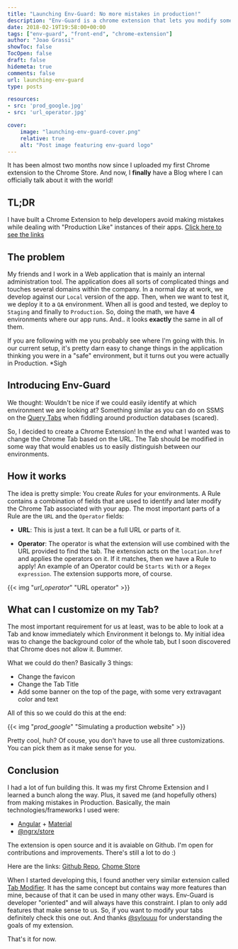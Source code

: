 ```yaml
---
title: "Launching Env-Guard: No more mistakes in production!"
description: "Env-Guard is a chrome extension that lets you modify some parts of your chrome tabs. By doing so, you can easily identify whether you should be extra careful or just do whatever you want in your app."
date: 2018-02-19T19:58:00+00:00
tags: ["env-guard", "front-end", "chrome-extension"]
author: "Joao Grassi"
showToc: false
TocOpen: false
draft: false
hidemeta: true
comments: false
url: launching-env-guard
type: posts

resources:
- src: 'prod_google.jpg'
- src: 'url_operator.jpg'

cover:
    image: "launching-env-guard-cover.png"
    relative: true
    alt: "Post image featuring env-guard logo"
---
```


It has been almost two months now since I uploaded my first Chrome extension to the Chrome Store. And now, I **finally** have a Blog where I can officially talk about it with the world!

## TL;DR
I have built a Chrome Extension to help developers avoid making mistakes while dealing with "Production Like" instances of their apps. [Click here to see the links](#conclusion)


## The problem

My friends and I work in a Web application that is mainly an internal administration tool. The application does all sorts of complicated things and touches several domains within the company. 
In a normal day at work, we develop against our `Local` version of the app. Then, when we want to test it, we deploy it to a  `QA` environment. When all is good and tested, we deploy to `Staging` and finally to `Production`. So, doing the math, we have **4** environments where our app runs. And.. it looks **exactly** the same in all of them.

If you are following with me you probably see where I'm going with this. In our current setup, it's pretty darn easy to change things in the application thinking you were in a "safe" environment, but it turns out you were actually in Production. *Sigh

## Introducing Env-Guard

We thought: Wouldn't be nice if we could easily identify at which environment we are looking at? Something similar as you can do on SSMS on the [Query Tabs](https://solutioncenter.apexsql.com/wp-content/uploads/2017/10/word-image-58.png) when fiddling around production databases (scared).

So, I decided to create a Chrome Extension! In the end what I wanted was to change the Chrome Tab based on the URL. The Tab should be modified in some way that would enables us to easily distinguish between our environments.

## How it works

The idea is pretty simple: You create *Rules* for your environments. A Rule contains a combination of fields that are used to identify and later modify the Chrome Tab associated with your app. The most important parts of a Rule are the `URL` and the `Operator` fields: 

* **URL**: This is just a text. It can be a full URL or parts of it. 

* **Operator**: The operator is what the extension will use combined with the URL provided to find the tab. The extension acts on the `location.href` and applies the operators on it. If it matches, then we have a Rule to apply! An example of an Operator could be `Starts With` or a `Regex expression`. The extension supports more, of course.

{{< img "*url_operator*" "URL operator" >}}

## What can I customize on my Tab?

The most important requirement for us at least, was to be able to look at a Tab and know immediately which Environment it belongs to. My initial idea was to change the background color of the whole tab, but I soon discovered that Chrome does not allow it. Bummer. 

What we could do then? Basically 3 things:

* Change the favicon
* Change the Tab Title
* Add some banner on the top of the page, with some very extravagant color and text

All of this so we could do this at the end:

{{< img "*prod_google*" "Simulating a production website" >}}


Pretty cool, huh? Of couse, you don't have to use all three customizations. You can pick them as it make sense for you.

## <a name="conclusion"></a>Conclusion


I had a lot of fun building this. It was my first Chrome Extension and I learned a bunch along the way. Plus, it saved me (and hopefully others) from making mistakes in Production.
Basically, the main technologies/frameworks I used were:
* [Angular](https://github.com/angular/angular) + [Material](https://github.com/angular/material2)
* [@ngrx/store](https://github.com/ngrx/store)

The extension is open source and it is avaiable on Github. I'm open for contributions and improvements. There's still a lot to do :)

Here are the links: [Github Repo](https://github.com/joaopgrassi/env-guard), [Chome Store](https://chrome.google.com/webstore/detail/env-guard/hldheamjpbaceigalkfkjogkfofankpp)

When I started developing this, I found another very similar extension called [Tab Modifier](https://github.com/sylouuu/chrome-tab-modifier). It has the same concept but contains way more features than mine, because of that it can be used in many other ways. Env-Guard is developer "oriented" and will always have this constraint. I plan to only add features that make sense to us.
So, if you want to modify your tabs definitely check this one out. And thanks [@sylouuu](https://github.com/sylouuu) for understanding the goals of my extension.

That's it for now. 
